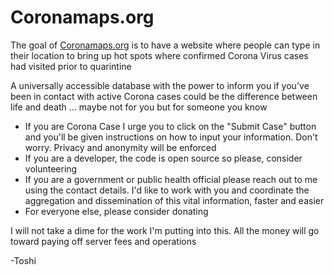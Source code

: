 # Coronamaps.org

The goal of [Coronamaps.org](https://coronamaps.org) is to have a website where people can type in their location to bring up hot spots where confirmed Corona Virus cases had visited prior to quarintine

A universally accessible database with the power to inform you if you've been in contact with active Corona cases could be the difference between life and death ...
maybe not for you but for someone you know

-   If you are Corona Case I urge you to click on the "Submit Case" button and you'll be given instructions on how to input your information. Don't worry. Privacy and anonymity will be enforced
-   If you are a developer, the code is open source so please, consider volunteering
-   If you are a government or public health official please reach out to me using the contact details. I'd like to work with you and coordinate the aggregation and dissemination of this vital information, faster and easier
-   For everyone else, please consider donating

I will not take a dime for the work I'm putting into this. All the money will go toward paying off server fees and operations

-Toshi

